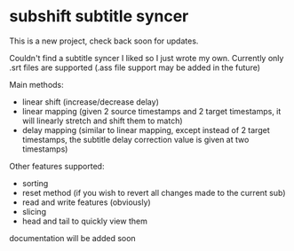 # subshift subtitle syncer

This is a new project, check back soon for updates.

Couldn't find a subtitle syncer I liked so I just wrote my own. Currently only .srt files are supported (.ass file support may be added in the future)

Main methods:

 - linear shift (increase/decrease delay)
 - linear mapping (given 2 source timestamps and 2 target timestamps, it will linearly stretch and shift them to match)
 - delay mapping (similar to linear mapping, except instead of 2 target timestamps, the subtitle delay correction value is given at two timestamps)

Other features supported:
 - sorting
 - reset method (if you wish to revert all changes made to the current sub)
 - read and write features (obviously)
 - slicing
 - head and tail to quickly view them

documentation will be added soon
